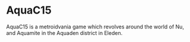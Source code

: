 # AquaC15
AquaC15 is a metroidvania game which revolves around the world of Nu, and Aquamite in the Aquaden district in Eleden.
